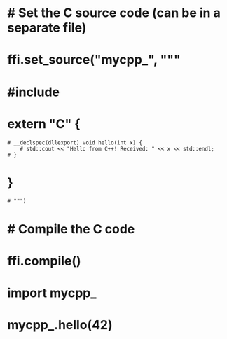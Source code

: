 

# # Set the C source code (can be in a separate file)
# ffi.set_source("mycpp_", """
# #include <iostream>

# extern "C" {
    # __declspec(dllexport) void hello(int x) {
        # std::cout << "Hello from C++! Received: " << x << std::endl;
    # }
# }
    # """)
    
# # Compile the C code
# ffi.compile()

# import mycpp_
# mycpp_.hello(42)

